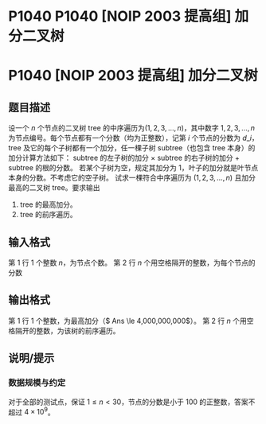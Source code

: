 # P1040 P1040 [NOIP 2003 提高组] 加分二叉树

# P1040 [NOIP 2003 提高组] 加分二叉树

## 题目描述

设一个 $n$ 个节点的二叉树 $\text{tree}$ 的中序遍历为$(1,2,3,\ldots,n)$，其中数字 $1,2,3,\ldots,n$ 为节点编号。每个节点都有一个分数（均为正整数），记第 $i$ 个节点的分数为 $d\_i$，$\text{tree}$ 及它的每个子树都有一个加分，任一棵子树 $\text{subtree}$（也包含 $\text{tree}$ 本身）的加分计算方法如下：
$\text{subtree}$ 的左子树的加分 $\times$ $\text{subtree}$ 的右子树的加分 $+$ $\text{subtree}$ 的根的分数。
若某个子树为空，规定其加分为 $1$，叶子的加分就是叶节点本身的分数。不考虑它的空子树。
试求一棵符合中序遍历为 $(1,2,3,\ldots,n)$ 且加分最高的二叉树 $\text{tree}$。要求输出
1. $\text{tree}$ 的最高加分。
2. $\text{tree}$ 的前序遍历。

## 输入格式

第 $1$ 行 $1$ 个整数 $n$，为节点个数。
第 $2$ 行 $n$ 个用空格隔开的整数，为每个节点的分数

## 输出格式

第 $1$ 行 $1$ 个整数，为最高加分（$ Ans \le 4,000,000,000$）。
第 $2$ 行 $n$ 个用空格隔开的整数，为该树的前序遍历。

## 说明/提示

### 数据规模与约定
对于全部的测试点，保证 $1 \leq n< 30$，节点的分数是小于 $100$ 的正整数，答案不超过 $4 \times 10^9$。
